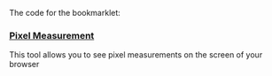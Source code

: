 The code for the bookmarklet:

### [Pixel Measurement](javascript:function%20fnStartDesign(sUrl)%20%7Bvar%20nScript%20=%20document.createElement('script');nScript.setAttribute('language','JavaScript');nScript.setAttribute('src',sUrl);document.body.appendChild(nScript);%7DfnStartDesign('http://www.sprymedia.co.uk/design/design/media/js/design-loader.js');)
This tool allows you to see pixel measurements on the screen of your browser
